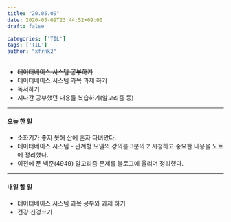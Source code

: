 ```yaml
---
title: "20.05.09"
date: 2020-05-09T23:44:52+09:00
draft: false

categories: ['TIL']
tags: ['TIL']
author: "xfrnk2"
---
```

+ ~~데이터베이스 시스템 공부하기~~
+ 데이터베이스 시스템 과목 과제 하기
+ 독서하기
+ ~~지나간 공부했던 내용들 복습하기(알고리즘 등)~~
---
#### 오늘 한 일
+ 소화기가 좋지 못해 산에 혼자 다녀왔다.
+ 데이터베이스 시스템 - 관계형 모델의 강의를 3분의 2 시청하고 중요한 내용을 노트에 정리했다.
+ 이전에 푼 백준(4949) 알고리즘 문제를 블로그에 올리며 정리했다.
--- 
#### 내일 할 일  
+ 데이터베이스 시스템 과목 공부와 과제 하기
+ 건강 신경쓰기